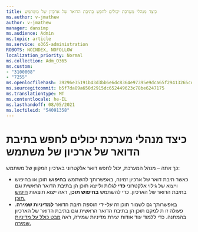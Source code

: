 ```yaml
---
title: כיצד מנהלי מערכת יכולים לחפש בתיבת הדואר של ארכיון של משתמש
ms.author: v-jmathew
author: v-jmathew
manager: dansimp
ms.audience: Admin
ms.topic: article
ms.service: o365-administration
ROBOTS: NOINDEX, NOFOLLOW
localization_priority: Normal
ms.collection: Adm_O365
ms.custom:
- "3100008"
- "7255"
ms.openlocfilehash: 39296e35191b43d3bb6e6dc8364e97395e9dca65f29413265cd5e7ef8a87828e
ms.sourcegitcommit: b5f7da89a650d2915dc652449623c78be6247175
ms.translationtype: MT
ms.contentlocale: he-IL
ms.lasthandoff: 08/05/2021
ms.locfileid: "54091358"
---
```

# <a name="how-admins-can-search-a-users-archive-mailbox"></a>כיצד מנהלי מערכת יכולים לחפש בתיבת הדואר של ארכיון של משתמש

כך אתה – מנהל המערכת, יכול לחפש דואר אלקטרוני בארכיון המקוון של משתמש:

* כאשר תיבת דואר של ארכיון זמינה, באפשרותך להשתמש **בחיפוש** תוכן או בחיפוש וייצוא של גילוי אלקטרוני **כדי** לגלות ולייצא תוכן הן בתיבת הדואר הראשית וגם בתיבת הדואר של הארכיון. כדי להשתמש **בחיפוש תוכן**, ראה ייצוא תוצאות [חיפוש תוכן.](https://docs.microsoft.com/office365/securitycompliance/export-search-results)
* באפשרותך גם לשמור תוכן זה על-ידי הוספת תיבת הדואר **למדיניות שמירה**. פעולה זו ת למקם תוכן הן בתיבת הדואר הראשית וגם בתיבת הדואר של הארכיון בהמתנה. כדי ללמוד עוד אודות יצירת מדיניות שמירה, ראה [מבט כולל על מדיניות שמירה.](https://docs.microsoft.com/office365/securitycompliance/retention-policies)
